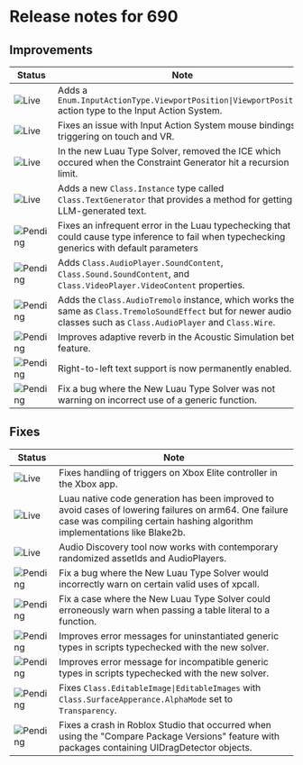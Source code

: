 # Release notes for 690

## Improvements

| Status | Note |
|--------|------|
| ![Live](https://img.shields.io/badge/Live-009E57?style=flat)  | Adds a `Enum.InputActionType.ViewportPosition\|ViewportPosition` action type to the Input Action System. |
| ![Live](https://img.shields.io/badge/Live-009E57?style=flat)  | Fixes an issue with Input Action System mouse bindings triggering on touch and VR. |
| ![Live](https://img.shields.io/badge/Live-009E57?style=flat)  | In the new Luau Type Solver, removed the ICE which occured when the Constraint Generator hit a recursion limit. |
| ![Live](https://img.shields.io/badge/Live-009E57?style=flat)  | Adds a new `Class.Instance` type called `Class.TextGenerator` that provides a method for getting LLM-generated text. |
| ![Pending](https://img.shields.io/badge/Pending-DEA517?style=flat)  | Fixes an infrequent error in the Luau typechecking that could cause type inference to fail when typechecking generics with default parameters |
| ![Pending](https://img.shields.io/badge/Pending-DEA517?style=flat)  | Adds `Class.AudioPlayer.SoundContent`, `Class.Sound.SoundContent`, and `Class.VideoPlayer.VideoContent` properties. |
| ![Pending](https://img.shields.io/badge/Pending-DEA517?style=flat)  | Adds the `Class.AudioTremolo` instance, which works the same as `Class.TremoloSoundEffect` but for newer audio classes such as `Class.AudioPlayer` and `Class.Wire`. |
| ![Pending](https://img.shields.io/badge/Pending-DEA517?style=flat)  | Improves adaptive reverb in the Acoustic Simulation beta feature. |
| ![Pending](https://img.shields.io/badge/Pending-DEA517?style=flat)  | Right-to-left text support is now permanently enabled. |
| ![Pending](https://img.shields.io/badge/Pending-DEA517?style=flat)  | Fix a bug where the New Luau Type Solver was not warning on incorrect use of a generic function. |
## Fixes

| Status | Note |
|--------|------|
| ![Live](https://img.shields.io/badge/Live-009E57?style=flat)  | Fixes handling of triggers on Xbox Elite controller in the Xbox app. |
| ![Live](https://img.shields.io/badge/Live-009E57?style=flat)  | Luau native code generation has been improved to avoid cases of lowering failures on arm64. One failure case was compiling certain hashing algorithm implementations like Blake2b. |
| ![Live](https://img.shields.io/badge/Live-009E57?style=flat)  | Audio Discovery tool now works with contemporary randomized assetIds and AudioPlayers. |
| ![Pending](https://img.shields.io/badge/Pending-DEA517?style=flat)  | Fix a bug where the New Luau Type Solver would incorrectly warn on certain valid uses of xpcall. |
| ![Pending](https://img.shields.io/badge/Pending-DEA517?style=flat)  | Fix a case where the New Luau Type Solver could erroneously warn when passing a table literal to a function. |
| ![Pending](https://img.shields.io/badge/Pending-DEA517?style=flat)  | Improves error messages for uninstantiated generic types in scripts typechecked with the new solver. |
| ![Pending](https://img.shields.io/badge/Pending-DEA517?style=flat)  | Improves error message for incompatible generic types in scripts typechecked with the new solver. |
| ![Pending](https://img.shields.io/badge/Pending-DEA517?style=flat)  | Fixes `Class.EditableImage\|EditableImages` with `Class.SurfaceApperance.AlphaMode` set to `Transparency`. |
| ![Pending](https://img.shields.io/badge/Pending-DEA517?style=flat)  | Fixes a crash in Roblox Studio that occurred when using the "Compare Package Versions" feature with packages containing UIDragDetector objects. |
